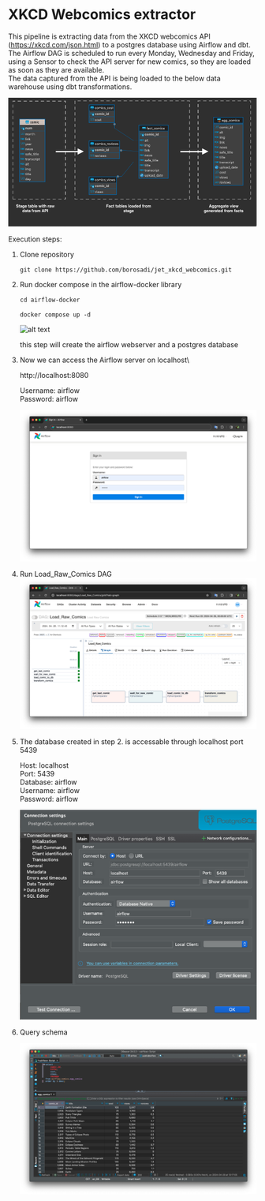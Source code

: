 # XKCD Webcomics extractor

This pipeline is extracting data from the XKCD webcomics API (https://xkcd.com/json.html) to a postgres database using Airflow and dbt.\
The Airflow DAG is scheduled to run every Monday, Wednesday and Friday, using a Sensor to check the API server for new comics, so they are loaded as soon as they are available.\
The data captured from the API is being loaded to the below data warehouse using dbt transformations.

![alt text](readme_pics/erd.png)


Execution steps:

1. Clone repository

    ```console
    git clone https://github.com/borosadi/jet_xkcd_webcomics.git
    ```
2. Run docker compose in the airflow-docker library
    ```console
    cd airflow-docker
    ```
    ```console
    docker compose up -d
    ```

    ![alt text](readme_pics/docker_compose.gif)

    this step will create the airflow webserver
    and a postgres database

3. Now we can access the Airflow server on localhost\

    http://localhost:8080

    Username: airflow\
    Password: airflow

    ![alt text](<readme_pics/airflow_login.png>)

4. Run Load_Raw_Comics DAG
    ![alt text](<readme_pics/airflow_dag.png>)

5. The database created in step 2. is accessable through localhost port 5439

    Host: localhost\
    Port: 5439\
    Database: airflow\
    Username: airflow\
    Password: airflow

    ![alt text](<readme_pics/db_login.png>)

6. Query schema

    ![alt text](<readme_pics/comics_agg.png>)

